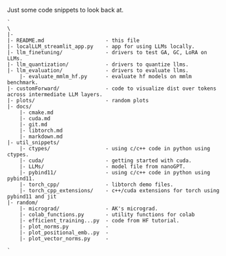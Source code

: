 
Just some code snippets to look back at. 

    `
    \  
    |-  
    |- README.md                    - this file
    |- localLLM_streamlit_app.py    - app for using LLMs locally.
    |- llm_finetuning/              - drivers to test GA, GC, LoRA on LLMs.
    |- llm_quantization/            - drivers to quantize llms.
    |- llm_evaluation/              - drivers to evaluate llms.
        |- evaluate_mmlm_hf.py      - evaluate hf models on mmlm benchmark.
    |- customForward/               - code to visualize dist over tokens across intermediate LLM layers.
    |- plots/                       - random plots
    |- docs/  
        |- cmake.md  
        |- cuda.md
        |- git.md  
        |- libtorch.md  
        |- markdown.md
    |- util_snippets/  
        |- ctypes/                  - using c/c++ code in python using ctypes.
        |- cuda/                    - getting started with cuda.
        |- LLMs/                    - model file from nanoGPT.
        |- pybind11/                - using c/c++ code in python using pybind11.
        |- torch_cpp/               - libtorch demo files.
        |- torch_cpp_extensions/    - c++/cuda extensions for torch using pybind11 and jit
    |- random/
        |- micrograd/               - AK's micrograd.
        |- colab_functions.py       - utility functions for colab
        |- efficient_training...py  - code from HF tutorial.
        |- plot_norms.py            - 
        |- plot_positional_emb..py  - 
        |- plot_vector_norms.py     - 
        
    `